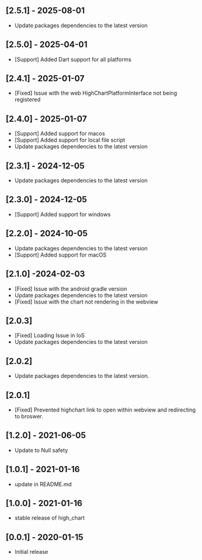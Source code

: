 ## [2.5.1] - 2025-08-01 

- Update packages dependencies to the latest version

## [2.5.0] - 2025-04-01

- [Support] Added Dart support for all platforms
  
## [2.4.1] - 2025-01-07

- [Fixed] Issue with the web HighChartPlatformInterface not being registered

## [2.4.0] - 2025-01-07

- [Support] Added support for macos
- [Support] Added support for local file script
- Update packages dependencies to the latest version


## [2.3.1] - 2024-12-05

- Update packages dependencies to the latest version

## [2.3.0] - 2024-12-05

- [Support] Added support for windows

## [2.2.0] - 2024-10-05

- Update packages dependencies to the latest version
- [Support] Added support for macOS

## [2.1.0] -2024-02-03

- [Fixed] Issue with the android gradle version
- Update packages dependencies to the latest version
- [Fixed] Issue with the chart not rendering in the webview


## [2.0.3]

- [Fixed] Loading Issue in IoS 
- Update packages dependencies to  the latest version 


## [2.0.2]

- Update packages dependencies to  the latest version.


## [2.0.1]

- [Fixed] Prevented highchart link to open within webview and redirecting to broswer.

## [1.2.0] - 2021-06-05

- Update to Null safety

## [1.0.1] - 2021-01-16

- update in README.md

## [1.0.0] - 2021-01-16

- stable release of high_chart

## [0.0.1] - 2020-01-15

- Initial release
